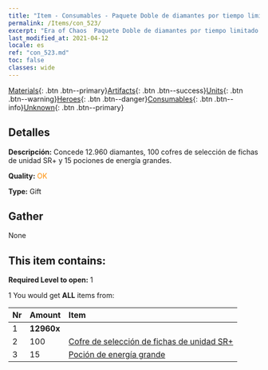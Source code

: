```yaml
---
title: "Item - Consumables - Paquete Doble de diamantes por tiempo limitado E"
permalink: /Items/con_523/
excerpt: "Era of Chaos  Paquete Doble de diamantes por tiempo limitado E"
last_modified_at: 2021-04-12
locale: es
ref: "con_523.md"
toc: false
classes: wide
---
```

 [Materials](/es/Items/){: .btn .btn--primary}[Artifacts](/es/Items/Artifacts/){: .btn .btn--success}[Units](/es/Items/Units/){: .btn .btn--warning}[Heroes](/es/Items/Heroes/){: .btn .btn--danger}[Consumables](/es/Items/Consumables/){: .btn .btn--info}[Unknown](/es/Items/Unknown/){: .btn .btn--primary}

## Detalles
 **Descripción:** Concede 12.960 diamantes, 100 cofres de selección de fichas de unidad SR+ y 15 pociones de energía grandes.

 **Quality:** <span style="color: #FF8C00">OK</span>

 **Type:** Gift

## Gather

  None

## This item contains:

 **Required Level to open:** 1

 1 You would get **ALL** items  from:

  | Nr | Amount |     Item    |
  |:---|:-------|:------------|
  | 1 |  **12960x** | <i class="fas fa-gem"/> |  | 
  | 2 | 100 | [Cofre de selección de fichas de unidad SR+](/es/Items/con_1619/) | 
  | 3 | 15 | [Poción de energía grande](/es/Items/con_706/) | 
